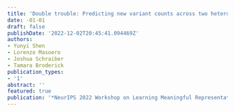 ```yaml
---
title: 'Double trouble: Predicting new variant counts across two heterogeneous populations'
date: -01-01
draft: false
publishDate: '2022-12-02T20:45:41.094469Z'
authors:
- Yunyi Shen
- Lorenzo Masoero
- Joshua Schraiber
- Tamara Broderick
publication_types:
- '1'
abstract: ''
featured: true
publication: '*NeurIPS 2022 Workshop on Learning Meaningful Representations of Life*'
---
```


